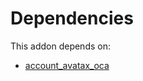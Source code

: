 # Dependencies

This addon depends on:

- [account_avatax_oca](../../../../odoo-bringout-oca-account-fiscal-rule-account_avatax_oca)
